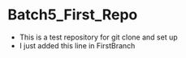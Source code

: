 # Batch5_First_Repo

- This is a test repository for git clone and set up
- I just added this line in FirstBranch